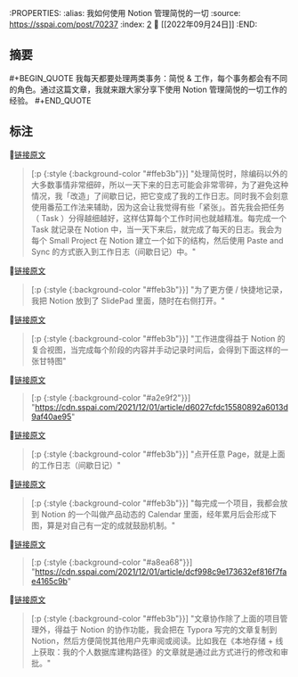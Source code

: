 :PROPERTIES:
:alias: 我如何使用 Notion 管理简悦的一切
:source: https://sspai.com/post/70237
:index: [2](http://localhost:7026/reading/2?embed=logseq)
:date: [[2022年09月24日]]
:END:



## 摘要
#+BEGIN_QUOTE
我每天都要处理两类事务：简悦 & 工作，每个事务都会有不同的角色。通过这篇文章，我就来跟大家分享下使用 Notion 管理简悦的一切工作的经验。
#+END_QUOTE

## 标注

📌[链接原文](http://localhost:7026/unread/2#id=1664008650243) 
> [:p {:style {:background-color "#ffeb3b"}}]
"处理简悦时，除编码以外的大多数事情非常细碎，所以一天下来的日志可能会非常零碎，为了避免这种情况，我「改造」了间歇日记，把它变成了我的工作日志。同时我不会刻意使用番茄工作法来辅助，因为这会让我觉得有些「紧张」。首先我会把任务（ Task ）分得越细越好，这样估算每个工作时间也就越精准。每完成一个 Task 就记录在 Notion 中，当一天下来后，就完成了每天的日志。我会为每个 Small Project 在 Notion 建立一个如下的结构，然后使用 Paste and Sync 的方式嵌入到工作日志（间歇日记）中。"

📌[链接原文](http://localhost:7026/unread/2#id=1705850074881) 
> [:p {:style {:background-color "#ffeb3b"}}]
"为了更方便 / 快捷地记录，我把 Notion 放到了 SlidePad 里面，随时在右侧打开。"

📌[链接原文](http://localhost:7026/unread/2#id=1705850080432) 
> [:p {:style {:background-color "#ffeb3b"}}]
"工作进度得益于 Notion 的复合视图，当完成每个阶段的内容并手动记录时间后，会得到下面这样的一张甘特图"

📌[链接原文](http://localhost:7026/unread/2#id=1664008663981) 
> [:p {:style {:background-color "#a2e9f2"}}]
"https://cdn.sspai.com/2021/12/01/article/d6027cfdc15580892a6013d9af40ae95"

📌[链接原文](http://localhost:7026/unread/2#id=1705850094075) 
> [:p {:style {:background-color "#ffeb3b"}}]
"点开任意 Page，就是上面的工作日志（间歇日记）"

📌[链接原文](http://localhost:7026/unread/2#id=1705850172163) 
> [:p {:style {:background-color "#ffeb3b"}}]
"每完成一个项目，我都会放到 Notion 的一个叫做产品动态的 Calendar 里面，经年累月后会形成下图，算是对自己有一定的成就鼓励机制。"

📌[链接原文](http://localhost:7026/unread/2#id=1664008668130) 
> [:p {:style {:background-color "#a8ea68"}}]
"https://cdn.sspai.com/2021/12/01/article/dcf998c9e173632ef816f7fae4165c9b"

📌[链接原文](http://localhost:7026/unread/2#id=1705850207787) 
> [:p {:style {:background-color "#ffeb3b"}}]
"文章协作除了上面的项目管理外，得益于 Notion 的协作功能，我会把在 Typora 写完的文章复制到 Notion，然后方便简悦其他用户先审阅或阅读。比如我在《本地存储 + 线上获取：我的个人数据库建构路径》的文章就是通过此方式进行的修改和审批。"





